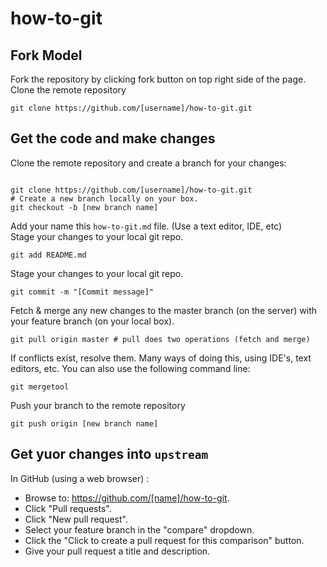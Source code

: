 how-to-git
==========

Fork Model
----------

Fork the repository by clicking fork button on top right side of the page.
Clone the remote repository

```
git clone https://github.com/[username]/how-to-git.git
```

Get the code and make changes
-----------------------------

Clone the remote repository and create a branch for your changes:

```

git clone https://github.com/[username]/how-to-git.git
# Create a new branch locally on your box.
git checkout -b [new branch name]
```  

Add your name this `how-to-git.md` file.  (Use a text editor, IDE, etc) <br/>
Stage your changes to your local git repo.  

```
git add README.md 
```   

Stage your changes to your local git repo.

```
git commit -m "[Commit message]"
```  

Fetch & merge any new changes to the master branch (on the server) with your feature branch (on your local box).  

```
git pull origin master # pull does two operations (fetch and merge)
```

If conflicts exist, resolve them.
Many ways of doing this, using IDE's, text editors, etc.
You can also use the following command line:

```
git mergetool
```  

Push your branch to the remote repository

```
git push origin [new branch name] 
```

Get yuor changes into `upstream`
-----------------------------

In GitHub (using a web browser) :

- Browse to: https://github.com/[name]/how-to-git.
- Click "Pull requests".
- Click "New pull request".
- Select your feature branch in the "compare" dropdown.
- Click the "Click to create a pull request for this comparison" button.
- Give your pull request a title and description.
